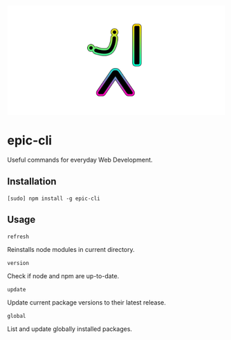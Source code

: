 <p align="center">
  <img src="https://github.com/tobua/epic-cli/raw/main/logo.png" alt="epic-cli">
</p>

# epic-cli

Useful commands for everyday Web Development.

## Installation

```
[sudo] npm install -g epic-cli
```

## Usage

```
refresh
```

Reinstalls node modules in current directory.

```
version
```

Check if node and npm are up-to-date.

```
update
```

Update current package versions to their latest release.

```
global
```

List and update globally installed packages.
